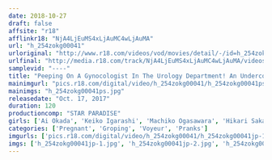 ```yaml
---
date: 2018-10-27
draft: false
affsite: "r18"
afflinkr18: "NjA4LjEuMS4xLjAuMC4wLjAuMA"
url: "h_254zokg00041"
urloriginal: "http://www.r18.com/videos/vod/movies/detail/-/id=h_254zokg00041"
urlfinal: "http://media.r18.com/track/NjA4LjEuMS4xLjAuMC4wLjAuMA/videos/vod/movies/detail/-/id=h_254zokg00041"
samplevid: "----"
title: "Peeping On A Gynocologist In The Urology Department! An Undercover Hidden Camera Observation"
mainimgurl: "pics.r18.com/digital/video/h_254zokg00041/h_254zokg00041ps.jpg"
mainimgs: "h_254zokg00041ps.jpg"
releasedate: "Oct. 17, 2017"
duration: 120
productioncomp: "STAR PARADISE"
girls: ['Ai Okada', 'Keiko Igarashi', 'Machiko Ogasawara', 'Hikari Sakamoto', 'Asami Kurusu']
categories: ['Pregnant', 'Groping', 'Voyeur', 'Pranks']
imgurls: ['pics.r18.com/digital/video/h_254zokg00041/h_254zokg00041jp-1.jpg', 'pics.r18.com/digital/video/h_254zokg00041/h_254zokg00041jp-2.jpg', 'pics.r18.com/digital/video/h_254zokg00041/h_254zokg00041jp-3.jpg', 'pics.r18.com/digital/video/h_254zokg00041/h_254zokg00041jp-4.jpg', 'pics.r18.com/digital/video/h_254zokg00041/h_254zokg00041jp-5.jpg', 'pics.r18.com/digital/video/h_254zokg00041/h_254zokg00041jp-6.jpg', 'pics.r18.com/digital/video/h_254zokg00041/h_254zokg00041jp-7.jpg', 'pics.r18.com/digital/video/h_254zokg00041/h_254zokg00041jp-8.jpg', 'pics.r18.com/digital/video/h_254zokg00041/h_254zokg00041jp-9.jpg', 'pics.r18.com/digital/video/h_254zokg00041/h_254zokg00041jp-10.jpg', 'pics.r18.com/digital/video/h_254zokg00041/h_254zokg00041jp-11.jpg', 'pics.r18.com/digital/video/h_254zokg00041/h_254zokg00041jp-12.jpg', 'pics.r18.com/digital/video/h_254zokg00041/h_254zokg00041jp-13.jpg', 'pics.r18.com/digital/video/h_254zokg00041/h_254zokg00041jp-14.jpg', 'pics.r18.com/digital/video/h_254zokg00041/h_254zokg00041jp-15.jpg', 'pics.r18.com/digital/video/h_254zokg00041/h_254zokg00041jp-16.jpg', 'pics.r18.com/digital/video/h_254zokg00041/h_254zokg00041jp-17.jpg', 'pics.r18.com/digital/video/h_254zokg00041/h_254zokg00041jp-18.jpg', 'pics.r18.com/digital/video/h_254zokg00041/h_254zokg00041jp-19.jpg', 'pics.r18.com/digital/video/h_254zokg00041/h_254zokg00041jp-20.jpg']
imgs: ['h_254zokg00041jp-1.jpg', 'h_254zokg00041jp-2.jpg', 'h_254zokg00041jp-3.jpg', 'h_254zokg00041jp-4.jpg', 'h_254zokg00041jp-5.jpg', 'h_254zokg00041jp-6.jpg', 'h_254zokg00041jp-7.jpg', 'h_254zokg00041jp-8.jpg', 'h_254zokg00041jp-9.jpg', 'h_254zokg00041jp-10.jpg', 'h_254zokg00041jp-11.jpg', 'h_254zokg00041jp-12.jpg', 'h_254zokg00041jp-13.jpg', 'h_254zokg00041jp-14.jpg', 'h_254zokg00041jp-15.jpg', 'h_254zokg00041jp-16.jpg', 'h_254zokg00041jp-17.jpg', 'h_254zokg00041jp-18.jpg', 'h_254zokg00041jp-19.jpg', 'h_254zokg00041jp-20.jpg']
---
```

